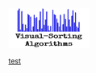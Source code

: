 
<p align="left">
  <img width="160" height="80" src="/logo/visual-sorting-algorithm.png">
</p>


<ins>test</ins>
